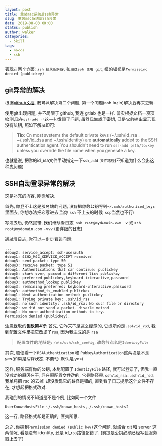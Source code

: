 ```yaml
---
layout: post
title: 重装mac系统后ssh异常
slug: 重装mac系统后ssh异常
date: 2019-08-03 00:00
status: publish
author: walker
categories: 
  - Skill
tags:
  - macos
  - ssh
---
```


表现在两个方面: `ssh 登录服务器`, 和`通过ssh 使用 git`, 报的错都是`Permissino denied (publickey)`

## git异常的解决

根据[github文档](https://help.github.com/articles/error-permission-denied-publickey/), 我可以解决第二个问题, 第一个问题(ssh login)解决后再来更新.

使用git出现问题, 并不局限于 github, 我连 gitlab 也是一样. 其实根据文档一项项检测,我在`ssh-add -l`这一句发现了问题, 虽然我生成了密钥, 但是它的输出显示我没有私钥, 照如下解决即可:

>**Tip**: On most systems the default private keys (~/.ssh/id_rsa
, ~/.ssh/id_dsa and ~/.ssh/identity) are **automatically** added to the SSH authentication agent. You shouldn't need to run `ssh-add path/to/key`
 unless you override the file name when you generate a key.

也就是说, 把你的id_rsa文件手动指定一下`ssh_add 文件路径`(不知道为什么会出这种鬼问题)

## SSH自动登录异常的解决
这是补充的内容, 刚刚解决.

首先, 你登不上这是服务端的问题, 没有把你的公钥写到`~/.ssh/authorized_keys`里面去, 你想办法把它写进去(当你 `ssh` 不上去的时候, `scp`当然也不行)

写进去后, 仍然报错, 我们继续看日志:
`ssh root@mydomain.com -v` 或 `ssh root@mydomain.com -vvv` (更详细的日志)

通过看日志, 你可以一步步看到问题:
```
...
debug2: service_accept: ssh-userauth
debug1: SSH2_MSG_SERVICE_ACCEPT received
debug3: send packet: type 50
debug3: receive packet: type 51
debug1: Authentications that can continue: publickey
debug3: start over, passed a different list publickey
debug3: preferred publickey,keyboard-interactive,password
debug3: authmethod_lookup publickey
debug3: remaining preferred: keyboard-interactive,password
debug3: authmethod_is_enabled publickey
debug1: Next authentication method: publickey
debug1: Trying private key: .ssh/id_rsa
debug3: no such identity: .ssh/id_rsa: No such file or directory
debug2: we did not send a packet, disable method
debug1: No more authentication methods to try.
Permission denied (publickey).
```

注意截取的**倒数第4行**:
首先, 它昨天不是这么提示的, 它提示的是`.ssh/id_rsd`, 我到配置文件里把它改成了`rsa`, 因为我生成的是 `rsa`
> 配置文件的地址是: `/etc/ssh/ssh_config`, 改的节点名是`IdentityFile`

其次, 顺便看一下`RSAAuthentication` 和 `PubkeyAuthentication`这两项是不是 yes(如果是注释状态, 不要动, 默认是 yes)

这样, 服务端有你的公钥, 本地配置了 `IdentityFile` 路径, 就可以登录了, 但我一直没成功的原因在于, 我在原配置文件改的, 它是路径是`.ssh/id_rsa,.ssh/id_rsd`, 我单纯把 rsd 的去掉, 却没发现它的路径是错的, 直到看了日志提示这个文件不存在, 才想起把格式改对.

我碰到的情况不知道是不是个例, 比如同一个文件
```
UserKnownHostsFile ~/.ssh/known_hosts,~/.ssh/known_hosts2
```
这一行, 路径格式却是正确的, 匪夷所思.

总之, 你碰到`Permission denied (public key)`这个问题, 就结合 git 和 server 这两情况, 看是没有 identity, 还是 id_rsa路径配错了. (前提是公钥必须已经写到服务器上去了)
